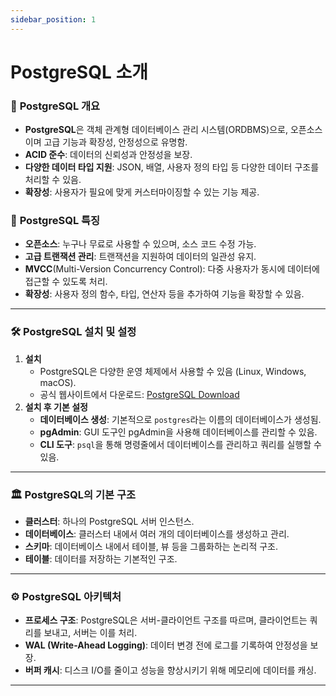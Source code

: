 ```yaml
---
sidebar_position: 1
---
```


# PostgreSQL 소개

### 📖 **PostgreSQL 개요**

- **PostgreSQL**은 객체 관계형 데이터베이스 관리 시스템(ORDBMS)으로, 오픈소스이며 고급 기능과 확장성, 안정성으로 유명함.
- **ACID 준수**: 데이터의 신뢰성과 안정성을 보장.
- **다양한 데이터 타입 지원**: JSON, 배열, 사용자 정의 타입 등 다양한 데이터 구조를 처리할 수 있음.
- **확장성**: 사용자가 필요에 맞게 커스터마이징할 수 있는 기능 제공.

### 🚀 **PostgreSQL 특징**

- **오픈소스**: 누구나 무료로 사용할 수 있으며, 소스 코드 수정 가능.
- **고급 트랜잭션 관리**: 트랜잭션을 지원하여 데이터의 일관성 유지.
- **MVCC**(Multi-Version Concurrency Control): 다중 사용자가 동시에 데이터에 접근할 수 있도록 처리.
- **확장성**: 사용자 정의 함수, 타입, 연산자 등을 추가하여 기능을 확장할 수 있음.

---

### 🛠️ **PostgreSQL 설치 및 설정**

1. **설치**
    - PostgreSQL은 다양한 운영 체제에서 사용할 수 있음 (Linux, Windows, macOS).
    - 공식 웹사이트에서 다운로드: [PostgreSQL Download](https://www.postgresql.org/download/)
2. **설치 후 기본 설정**
    - **데이터베이스 생성**: 기본적으로 `postgres`라는 이름의 데이터베이스가 생성됨.
    - **pgAdmin**: GUI 도구인 pgAdmin을 사용해 데이터베이스를 관리할 수 있음.
    - **CLI 도구**: `psql`을 통해 명령줄에서 데이터베이스를 관리하고 쿼리를 실행할 수 있음.

---

### 🏛️ **PostgreSQL의 기본 구조**

- **클러스터**: 하나의 PostgreSQL 서버 인스턴스.
- **데이터베이스**: 클러스터 내에서 여러 개의 데이터베이스를 생성하고 관리.
- **스키마**: 데이터베이스 내에서 테이블, 뷰 등을 그룹화하는 논리적 구조.
- **테이블**: 데이터를 저장하는 기본적인 구조.

---

### ⚙️ **PostgreSQL 아키텍처**

- **프로세스 구조**: PostgreSQL은 서버-클라이언트 구조를 따르며, 클라이언트는 쿼리를 보내고, 서버는 이를 처리.
- **WAL (Write-Ahead Logging)**: 데이터 변경 전에 로그를 기록하여 안정성을 보장.
- **버퍼 캐시**: 디스크 I/O를 줄이고 성능을 향상시키기 위해 메모리에 데이터를 캐싱.

---